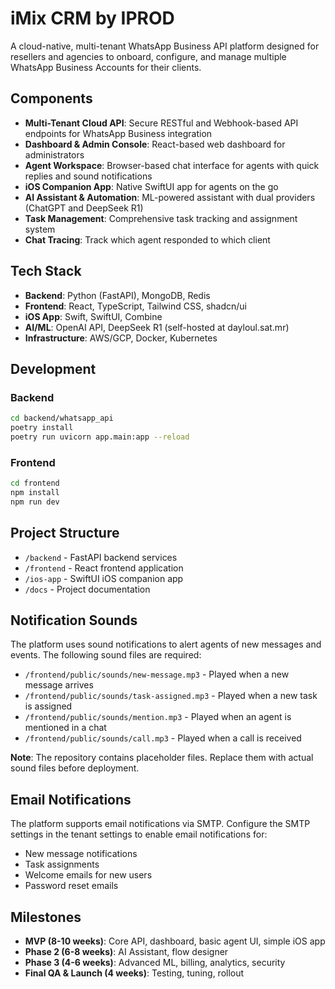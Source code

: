 # iMix CRM by IPROD

A cloud-native, multi-tenant WhatsApp Business API platform designed for resellers and agencies to onboard, configure, and manage multiple WhatsApp Business Accounts for their clients.

## Components

- **Multi-Tenant Cloud API**: Secure RESTful and Webhook-based API endpoints for WhatsApp Business integration
- **Dashboard & Admin Console**: React-based web dashboard for administrators
- **Agent Workspace**: Browser-based chat interface for agents with quick replies and sound notifications
- **iOS Companion App**: Native SwiftUI app for agents on the go
- **AI Assistant & Automation**: ML-powered assistant with dual providers (ChatGPT and DeepSeek R1)
- **Task Management**: Comprehensive task tracking and assignment system
- **Chat Tracing**: Track which agent responded to which client

## Tech Stack

- **Backend**: Python (FastAPI), MongoDB, Redis
- **Frontend**: React, TypeScript, Tailwind CSS, shadcn/ui
- **iOS App**: Swift, SwiftUI, Combine
- **AI/ML**: OpenAI API, DeepSeek R1 (self-hosted at dayloul.sat.mr)
- **Infrastructure**: AWS/GCP, Docker, Kubernetes

## Development

### Backend

```bash
cd backend/whatsapp_api
poetry install
poetry run uvicorn app.main:app --reload
```

### Frontend

```bash
cd frontend
npm install
npm run dev
```

## Project Structure

- `/backend` - FastAPI backend services
- `/frontend` - React frontend application
- `/ios-app` - SwiftUI iOS companion app
- `/docs` - Project documentation

## Notification Sounds

The platform uses sound notifications to alert agents of new messages and events. The following sound files are required:

- `/frontend/public/sounds/new-message.mp3` - Played when a new message arrives
- `/frontend/public/sounds/task-assigned.mp3` - Played when a new task is assigned
- `/frontend/public/sounds/mention.mp3` - Played when an agent is mentioned in a chat
- `/frontend/public/sounds/call.mp3` - Played when a call is received

**Note**: The repository contains placeholder files. Replace them with actual sound files before deployment.

## Email Notifications

The platform supports email notifications via SMTP. Configure the SMTP settings in the tenant settings to enable email notifications for:

- New message notifications
- Task assignments
- Welcome emails for new users
- Password reset emails

## Milestones

- **MVP (8-10 weeks)**: Core API, dashboard, basic agent UI, simple iOS app
- **Phase 2 (6-8 weeks)**: AI Assistant, flow designer
- **Phase 3 (4-6 weeks)**: Advanced ML, billing, analytics, security
- **Final QA & Launch (4 weeks)**: Testing, tuning, rollout
